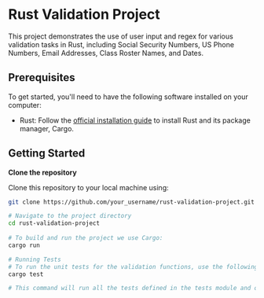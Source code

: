 # Rust Validation Project

This project demonstrates the use of user input and regex for various validation tasks in Rust, including Social Security Numbers, US Phone Numbers, Email Addresses, Class Roster Names, and Dates.

## Prerequisites

To get started, you'll need to have the following software installed on your computer:

- Rust: Follow the [official installation guide](https://www.rust-lang.org/tools/install) to install Rust and its package manager, Cargo.

## Getting Started

**Clone the repository**

  Clone this repository to your local machine using:

  ```bash
  git clone https://github.com/your_username/rust-validation-project.git

  # Navigate to the project directory
  cd rust-validation-project
   
  # To build and run the project we use Cargo:
  cargo run

  # Running Tests
  # To run the unit tests for the validation functions, use the following command:
  cargo test

  # This command will run all the tests defined in the tests module and output the results.
  ```


